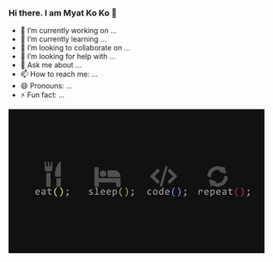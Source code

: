 ### Hi there. I am Myat Ko Ko 👋

- 🔭 I’m currently working on ...
- 🌱 I’m currently learning ...
- 👯 I’m looking to collaborate on ...
- 🤔 I’m looking for help with ...
- 💬 Ask me about ...
- 📫 How to reach me: ...
- 😄 Pronouns: ...
- ⚡ Fun fact: ...

<p style="width:100%; height: 300px;">
  <img src="technology-code-programming-programmer.jpg" style="object-fit: cover;" alt="Programmer Life's without she" />
</p>
